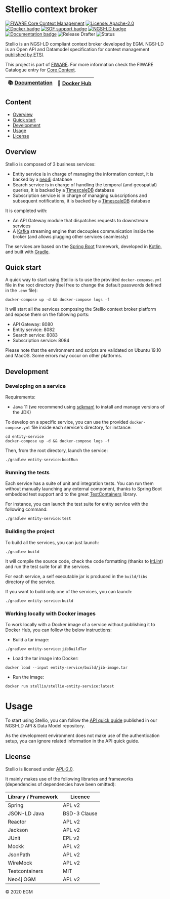 # Stellio context broker

[![FIWARE Core Context Management](https://nexus.lab.fiware.org/repository/raw/public/badges/chapters/core.svg)](https://www.fiware.org/developers/catalogue/)
[![License: Apache-2.0](https://img.shields.io/github/license/stellio-hub/stellio-context-broker.svg)](https://spdx.org/licenses/Apache-2.0.html)
[![Docker badge](https://img.shields.io/docker/pulls/stellio/stellio-entity-service.svg)](https://hub.docker.com/r/stellio/repositories)
[![SOF support badge](https://nexus.lab.fiware.org/repository/raw/public/badges/stackoverflow/fiware.svg)](http://stackoverflow.com/questions/tagged/fiware)
[![NGSI-LD badge](https://img.shields.io/badge/NGSI-LD-red.svg)](https://www.etsi.org/deliver/etsi_gs/CIM/001_099/009/01.02.01_60/gs_CIM009v010201p.pdf)
<br>
[![Documentation badge](https://readthedocs.org/projects/stellio/badge/?version=latest)](http://stellio.readthedocs.io/en/latest/?badge=latest)
![Release Drafter](https://github.com/stellio-hub/stellio-context-broker/workflows/Release%20Drafter/badge.svg)
![Status](https://nexus.lab.fiware.org/static/badges/statuses/incubating.svg)

Stellio is an NGSI-LD compliant context broker developed by EGM. NGSI-LD is an Open API and Datamodel specification for 
context management [published by ETSI](https://www.etsi.org/deliver/etsi_gs/CIM/001_099/009/01.02.02_60/gs_CIM009v010202p.pdf).

This project is part of [FIWARE](https://www.fiware.org/). For more information check the FIWARE Catalogue entry for
[Core Context](https://github.com/Fiware/catalogue/tree/master/core).

| :books: [Documentation](https://stellio.rtfd.io/) | :whale: [Docker Hub](https://hub.docker.com/orgs/stellio/repositories) |
| ------------------------------------------------- | ---------------------------------------------------------------------- |

## Content

-   [Overview](#overview)
-   [Quick start](#quick-start)
-   [Development](#development)
-   [Usage](#usage)
-   [License](#license)

## Overview

Stellio is composed of 3 business services:
* Entity service is in charge of managing the information context, it is backed by a [neo4j](https://neo4j.com) database
* Search service is in charge of handling the temporal (and geospatial) queries, it is backed by a [TimescaleDB](https://www.timescale.com/) database
* Subscription service is in charge of managing subscriptions and subsequent notifications, it is backed by a [TimescaleDB](https://www.timescale.com/) database

It is completed with:
* An API Gateway module that dispatches requests to downstream services
* A [Kafka](https://kafka.apache.org/) streaming engine that decouples communication inside the broker (and allows plugging other services seamlessly)

The services are based on the [Spring Boot](https://spring.io/projects/spring-boot) framework, developed in [Kotlin](https://kotlinlang.org),
and built with [Gradle](https://gradle.org).

## Quick start

A quick way to start using Stellio is to use the provided `docker-compose.yml` file in the root directory (feel free to change 
the default passwords defined in the `.env` file):

```shell script
docker-compose up -d && docker-compose logs -f
```

It will start all the services composing the Stellio context broker platform and expose them on the following ports:
* API Gateway: 8080
* Entity service: 8082
* Search service: 8083
* Subscription service: 8084

Please note that the environment and scripts are validated on Ubuntu 19.10 and MacOS. Some errors may occur on other platforms.

## Development

### Developing on a service

Requirements:
* Java 11 (we recommend using [sdkman!](https://sdkman.io/) to install and manage versions of the JDK)

To develop on a specific service, you can use the provided `docker-compose.yml` file inside each service's directory, for instance:

```shell script
cd entity-service
docker-compose up -d && docker-compose logs -f
```

Then, from the root directory, launch the service:

```shell script
./gradlew entity-service:bootRun
```

### Running the tests

Each service has a suite of unit and integration tests. You can run them without manually launching any external component, thanks
to Spring Boot embedded test support and to the great [TestContainers](https://www.testcontainers.org/) library.

For instance, you can launch the test suite for entity service with the following command:
 
```shell script
./gradlew entity-service:test
```

### Building the project

To build all the services, you can just launch:

```shell script
./gradlew build
```

It will compile the source code, check the code formatting (thanks to [ktLint](https://ktlint.github.io/)) and run the test
suite for all the services.

For each service, a self executable jar is produced in the `build/libs` directory of the service.

If you want to build only one of the services, you can launch:

```shell script
./gradlew entity-service:build
```

### Working locally with Docker images

To work locally with a Docker image of a service without publishing it to Docker Hub, you can follow the below instructions:

* Build a tar image:

```shell script
./gradlew entity-service:jibBuildTar
```

* Load the tar image into Docker:

```shell script
docker load --input entity-service/build/jib-image.tar
```

* Run the image:

```shell script
docker run stellio/stellio-entity-service:latest
```

# Usage

To start using Stellio, you can follow the [API quick guide](https://github.com/easy-global-market/ngsild-api-data-models/blob/master/API_Quick_Guide.md)
published in our NGSI-LD API & Data Model repository.

As the development environment does not make use of the authentication setup, you can ignore related information in the 
API quick guide.

## License

Stellio is licensed under [APL-2.0](https://spdx.org/licenses/Apache-2.0.html).

It mainly makes use of the following libraries and frameworks (dependencies of dependencies have been omitted):

| Library / Framework |	Licence         |
| ------------------- | --------------- |
| Spring              | APL v2          |
| JSON-LD Java        | BSD-3 Clause    |
| Reactor             | APL v2          |
| Jackson             |	APL v2          |
| JUnit               | EPL v2          |
| Mockk               |	APL v2          |
| JsonPath            |	APL v2          |
| WireMock            | APL v2          |
| Testcontainers      |	MIT             |
| Neo4j OGM           |	APL v2          |

© 2020 EGM
